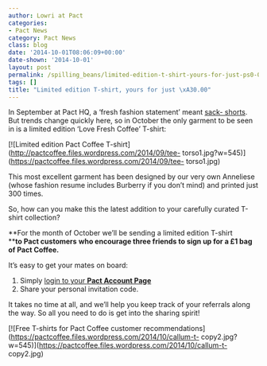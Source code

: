 ```yaml
---
author: Lowri at Pact
categories:
- Pact News
category: Pact News
class: blog
date: '2014-10-01T08:06:09+00:00'
date-shown: '2014-10-01'
layout: post
permalink: /spilling_beans/limited-edition-t-shirt-yours-for-just-ps0-00
tags: []
title: "Limited edition T-shirt, yours for just \xA30.00"
---
```


In September at Pact HQ, a ‘fresh fashion statement’ meant [sack-
shorts](http://blog.pactcoffee.com/2014/09/17/pact-sack-style/ "Pact Sack
Style"). But trends change quickly here, so in October the only garment to be
seen in is a limited edition ‘Love Fresh Coffee’ T-shirt:

[![Limited edition Pact Coffee
T-shirt](http://pactcoffee.files.wordpress.com/2014/09/tee-
torso1.jpg?w=545)](https://pactcoffee.files.wordpress.com/2014/09/tee-
torso1.jpg)

This most excellent garment has been designed by our very own Anneliese (whose
fashion resume includes Burberry if you don’t mind) and printed just 300
times.

So, how can you make this the latest addition to your carefully curated
T-shirt collection?

**For the month of October we’ll be sending a limited edition T-shirt  
****to Pact customers** **who encourage three friends to sign up for a £1 bag
of Pact Coffee.**

It’s easy to get your mates on board:

  1. Simply [login to your **Pact Account Page**](https://www.pactcoffee.com/login?utm_source=pactblog&utm_medium=account&utm_content=viralTshirt)
  2. Share your personal invitation code.

It takes no time at all, and we’ll help you keep track of your referrals along
the way. So all you need to do is get into the sharing spirit!

[![Free T-shirts for Pact Coffee customer
recommendations](https://pactcoffee.files.wordpress.com/2014/10/callum-t-
copy2.jpg?w=545)](https://pactcoffee.files.wordpress.com/2014/10/callum-t-
copy2.jpg)